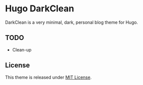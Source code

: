 # Hugo DarkClean
DarkClean is a very minimal, dark, personal blog theme for Hugo. 

## TODO
* Clean-up

## License
This theme is released under [MIT License](https://github.com/eddyvdaker/hugo-darkclean/blob/master/LICENSE.md). 

